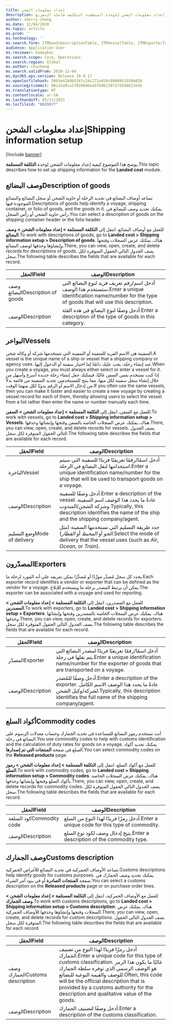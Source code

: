 ```yaml
---
title: إعداد معلومات الشحن
description: يوضح هذا الموضوع كيفية إعداد معلومات الشحن للوحدة المنطقية التكلفة شاملة التفريغ.
author: sherry-zheng
ms.date: 12/04/2020
ms.topic: article
ms.prod: ''
ms.technology: ''
ms.search.form: ITMGoodsDescriptionTable, ITMVesselTable, ITMExporterTable, ITMCommodityCodeTable, ITMCustomsDescription
audience: Application User
ms.reviewer: kamaybac
ms.search.scope: Core, Operations
ms.search.region: Global
ms.author: chuzheng
ms.search.validFrom: 2020-12-04
ms.dyn365.ops.version: Release 10.0.17
ms.openlocfilehash: 5093e42b0b5247c24c271ad50c80889516586d58
ms.sourcegitcommit: 08ce2a9ca1f02064beabfb9b228717d39882164b
ms.translationtype: HT
ms.contentlocale: ar-SA
ms.lasthandoff: 05/11/2021
ms.locfileid: "6020877"
---
```

# <a name="shipping-information-setup"></a><span data-ttu-id="f4db1-103">إعداد معلومات الشحن</span><span class="sxs-lookup"><span data-stu-id="f4db1-103">Shipping information setup</span></span>

[!include [banner](../../includes/banner.md)]

<span data-ttu-id="f4db1-104">يوضح هذا الموضوع كيفية إعداد معلومات الشحن لوحدة **التكلفة المستلمة**.</span><span class="sxs-lookup"><span data-stu-id="f4db1-104">This topic describes how to set up shipping information for the **Landed cost** module.</span></span>

## <a name="description-of-goods"></a><a name="description-of-goods"></a><span data-ttu-id="f4db1-105">وصف البضائع</span><span class="sxs-lookup"><span data-stu-id="f4db1-105">Description of goods</span></span>

<span data-ttu-id="f4db1-106">تساعد أوصاف البضائع في تحديد الرحلة أو حاوية الشحن أو سجل البضائع والبضائع الموجودة فيها.</span><span class="sxs-lookup"><span data-stu-id="f4db1-106">Descriptions of goods help identify a voyage, shipping container, or folio of goods, and the goods in it.</span></span> <span data-ttu-id="f4db1-107">يمكنك تحديد وصف للبضائع في رأس حاوية الشحن أو رأس السجل.</span><span class="sxs-lookup"><span data-stu-id="f4db1-107">You can select a description of goods on the shipping container header or the folio header.</span></span>

<span data-ttu-id="f4db1-108">للعمل مع أوصاف البضائع، انتقل إلى **التكلفة المستلمة \> إعداد معلومات الشحن \> وصف البضائع**.</span><span class="sxs-lookup"><span data-stu-id="f4db1-108">To work with descriptions of goods, go to **Landed cost \> Shipping information setup \> Description of goods**.</span></span> <span data-ttu-id="f4db1-109">هناك، يمكنك عرض السجلات وفتحها وإنشاؤها وحذفها لوصف البضائع.</span><span class="sxs-lookup"><span data-stu-id="f4db1-109">There, you can view, open, create, and delete records for descriptions of goods.</span></span> <span data-ttu-id="f4db1-110">يصف الجدول التالي الحقول المتوفرة لكل سجل.</span><span class="sxs-lookup"><span data-stu-id="f4db1-110">The following table describes the fields that are available for each record.</span></span>

| <span data-ttu-id="f4db1-111">الحقل</span><span class="sxs-lookup"><span data-stu-id="f4db1-111">Field</span></span> | <span data-ttu-id="f4db1-112">الوصف</span><span class="sxs-lookup"><span data-stu-id="f4db1-112">Description</span></span> |
|---|---|
| <span data-ttu-id="f4db1-113">وصف البضائع</span><span class="sxs-lookup"><span data-stu-id="f4db1-113">Description of goods</span></span> | <span data-ttu-id="f4db1-114">أدخل اسم/رقم تعريف فريد لنوع البضائع التي ستستخدم هذا الوصف.</span><span class="sxs-lookup"><span data-stu-id="f4db1-114">Enter a unique identification name/number for the type of goods that will use this description.</span></span> |
| <span data-ttu-id="f4db1-115">الوصف</span><span class="sxs-lookup"><span data-stu-id="f4db1-115">Description</span></span> | <span data-ttu-id="f4db1-116">أدخل وصفًا لنوع البضائع في هذه الفئة.</span><span class="sxs-lookup"><span data-stu-id="f4db1-116">Enter a description of the type of goods in this category.</span></span> |

## <a name="vessels"></a><a name="vessels"></a><span data-ttu-id="f4db1-117">البواخر</span><span class="sxs-lookup"><span data-stu-id="f4db1-117">Vessels</span></span>

<span data-ttu-id="f4db1-118">السفينة هي الاسم الفريد للسفينة أو السفينة التي تستخدمها شركة أو وكالة شحن.</span><span class="sxs-lookup"><span data-stu-id="f4db1-118">A vessel is the unique name of a ship or vessel that a shipping company or agency uses.</span></span> <span data-ttu-id="f4db1-119">عند إنشاء رحلة، يجب عليك دائمًا إما اختيار سفينة أو الدخول إليها.</span><span class="sxs-lookup"><span data-stu-id="f4db1-119">When you create a voyage, you must always either select or enter a vessel for it.</span></span> <span data-ttu-id="f4db1-120">إذا كنت تستخدم نفس السفن غالبًا، فيمكنك جعل إنشاء رحلة جديدة أسرع وأسهل من خلال إنشاء سجل سفينة لكل منها، مما يتيح للمستخدمين تحديد السفينة من قائمة بدلاً من إدخال الاسم أو الرقم يدويًا لكل منهما الوقت.</span><span class="sxs-lookup"><span data-stu-id="f4db1-120">If you often use the same vessels, then you can make it faster and easier to create a new voyage by creating a vessel record for each of them, thereby allowing users to select the vessel from a list rather then enter the name or number manually each time.</span></span>

<span data-ttu-id="f4db1-121">للعمل مع السفن، انتقل إلى **التكلفة المستلمة \> إعداد معلومات الشحن \> السفن**.</span><span class="sxs-lookup"><span data-stu-id="f4db1-121">To work with vessels, go to **Landed cost \> Shipping information setup \> Vessels**.</span></span> <span data-ttu-id="f4db1-122">هناك، يمكنك عرض السجلات الخاصة بالسفن وفتحها وإنشائها وحذفها.</span><span class="sxs-lookup"><span data-stu-id="f4db1-122">There, you can view, open, create, and delete records for vessels.</span></span> <span data-ttu-id="f4db1-123">يصف الجدول التالي الحقول المتوفرة لكل سجل.</span><span class="sxs-lookup"><span data-stu-id="f4db1-123">The following table describes the fields that are available for each record.</span></span>

| <span data-ttu-id="f4db1-124">الحقل</span><span class="sxs-lookup"><span data-stu-id="f4db1-124">Field</span></span> | <span data-ttu-id="f4db1-125">الوصف</span><span class="sxs-lookup"><span data-stu-id="f4db1-125">Description</span></span> |
|---|---|
| <span data-ttu-id="f4db1-126">الباخرة</span><span class="sxs-lookup"><span data-stu-id="f4db1-126">Vessel</span></span> | <span data-ttu-id="f4db1-127">أدخل اسمًا/رقمًا تعريفيًا فريدًا للسفينة التي سيتم استخدامها لنقل البضائع في الرحلة.</span><span class="sxs-lookup"><span data-stu-id="f4db1-127">Enter a unique identification name/number for the ship that will be used to transport goods on a voyage.</span></span> |
| <span data-ttu-id="f4db1-128">الوصف</span><span class="sxs-lookup"><span data-stu-id="f4db1-128">Description</span></span> | <span data-ttu-id="f4db1-129">أدخل وصفًا للسفينة.</span><span class="sxs-lookup"><span data-stu-id="f4db1-129">Enter a description of the vessel.</span></span> <span data-ttu-id="f4db1-130">عادةً ما يحدد هذا الوصف اسم السفينة وشركة الشحن/المندوب.</span><span class="sxs-lookup"><span data-stu-id="f4db1-130">Typically, this description identifies the name of the ship and the shipping company/agent.</span></span> |
| <span data-ttu-id="f4db1-131">وضع التسليم</span><span class="sxs-lookup"><span data-stu-id="f4db1-131">Mode of delivery</span></span> | <span data-ttu-id="f4db1-132">حدد طريقة التسليم التي تستخدمها السفينة (مثل _الجو_ أو _المحيط_ أو _القطار_).</span><span class="sxs-lookup"><span data-stu-id="f4db1-132">Select the mode of delivery that the vessel uses (such as _Air_, _Ocean_, or _Train_).</span></span> |

## <a name="exporters"></a><span data-ttu-id="f4db1-133">المصدّر‬ون</span><span class="sxs-lookup"><span data-stu-id="f4db1-133">Exporters</span></span>

<span data-ttu-id="f4db1-134">يحدد كل سجل مُصدِّر مورِّدًا أو مُصدِّرًا يمكن تعريفه على أنه المورد لرحلة ما.</span><span class="sxs-lookup"><span data-stu-id="f4db1-134">Each exporter record identifies a vendor or exporter that can be defined as the vendor for a voyage.</span></span> <span data-ttu-id="f4db1-135">يمكن أن يرتبط المصدر برحلة ما ويستخدم للإبلاغ.</span><span class="sxs-lookup"><span data-stu-id="f4db1-135">The exporter can be associated with a voyage and used for reporting.</span></span>

<span data-ttu-id="f4db1-136">للعمل مع المصدرين، انتقل إلى **التكلفة المستلمة \> إعداد معلومات الشحن \> المصدرين**.</span><span class="sxs-lookup"><span data-stu-id="f4db1-136">To work with exporters, go to **Landed cost \> Shipping information setup \> Exporters**.</span></span> <span data-ttu-id="f4db1-137">هناك، يمكنك عرض السجلات الخاصة بالمصدرين وفتحها وإنشائها وحذفها.</span><span class="sxs-lookup"><span data-stu-id="f4db1-137">There, you can view, open, create, and delete records for exporters.</span></span> <span data-ttu-id="f4db1-138">يصف الجدول التالي الحقول المتوفرة لكل سجل.</span><span class="sxs-lookup"><span data-stu-id="f4db1-138">The following table describes the fields that are available for each record.</span></span>

| <span data-ttu-id="f4db1-139">الحقل</span><span class="sxs-lookup"><span data-stu-id="f4db1-139">Field</span></span> | <span data-ttu-id="f4db1-140">الوصف</span><span class="sxs-lookup"><span data-stu-id="f4db1-140">Description</span></span> |
|---|---|
| <span data-ttu-id="f4db1-141">المصدّر‬</span><span class="sxs-lookup"><span data-stu-id="f4db1-141">Exporter</span></span> | <span data-ttu-id="f4db1-142">أدخل اسمًا/رقمًا تعريفيًا فريدًا لمصدر البضائع التي يتم نقلها في رحلة.</span><span class="sxs-lookup"><span data-stu-id="f4db1-142">Enter a unique identification name/number for the exporter of goods that are transported on a voyage.</span></span> |
| <span data-ttu-id="f4db1-143">الوصف</span><span class="sxs-lookup"><span data-stu-id="f4db1-143">Description</span></span> | <span data-ttu-id="f4db1-144">أدخل وصفًا للمُصدر.</span><span class="sxs-lookup"><span data-stu-id="f4db1-144">Enter a description of the exporter.</span></span> <span data-ttu-id="f4db1-145">عادةً ما يحدد هذا الوصف الاسم الكامل لشركة/وكيل الشحن.</span><span class="sxs-lookup"><span data-stu-id="f4db1-145">Typically, this description identifies the full name of the shipping company/agent.</span></span> |

## <a name="commodity-codes"></a><span data-ttu-id="f4db1-146">أكواد السلع</span><span class="sxs-lookup"><span data-stu-id="f4db1-146">Commodity codes</span></span>

<span data-ttu-id="f4db1-147">أنت تستخدم رموز البضائع للمساعدة في تحديد الجمارك وحساب معدلات الرسوم على البضائع في رحلة.</span><span class="sxs-lookup"><span data-stu-id="f4db1-147">You use commodity codes to help with customs identification and the calculation of duty rates for goods on a voyage.</span></span> <span data-ttu-id="f4db1-148">يمكنك تحديد أكواد السلع في صفحة **المنتجات التي تم إصدارها**.</span><span class="sxs-lookup"><span data-stu-id="f4db1-148">You can select commodity codes on the **Released products** page.</span></span>

<span data-ttu-id="f4db1-149">للعمل مع أكواد السلع، انتقل إلى **التكلفة المستلمة \> إعداد معلومات الشحن \> رموز السلع**.</span><span class="sxs-lookup"><span data-stu-id="f4db1-149">To work with commodity codes, go to **Landed cost \> Shipping information setup \> Commodity codes**.</span></span> <span data-ttu-id="f4db1-150">هناك، يمكنك عرض السجلات الخاصة بأكواد السلع وفتحها وإنشائها وحذفها.</span><span class="sxs-lookup"><span data-stu-id="f4db1-150">There, you can view, open, create, and delete records for commodity codes.</span></span> <span data-ttu-id="f4db1-151">يصف الجدول التالي الحقول المتوفرة لكل سجل.</span><span class="sxs-lookup"><span data-stu-id="f4db1-151">The following table describes the fields that are available for each record.</span></span>

| <span data-ttu-id="f4db1-152">الحقل</span><span class="sxs-lookup"><span data-stu-id="f4db1-152">Field</span></span> | <span data-ttu-id="f4db1-153">الوصف</span><span class="sxs-lookup"><span data-stu-id="f4db1-153">Description</span></span> |
|---|---|
| <span data-ttu-id="f4db1-154">كود السلعة</span><span class="sxs-lookup"><span data-stu-id="f4db1-154">Commodity code</span></span> | <span data-ttu-id="f4db1-155">أدخل رمزًا فريدًا لهذا النوع من السلع.</span><span class="sxs-lookup"><span data-stu-id="f4db1-155">Enter a unique code for this type of commodity.</span></span> |
| <span data-ttu-id="f4db1-156">الوصف</span><span class="sxs-lookup"><span data-stu-id="f4db1-156">Description</span></span> | <span data-ttu-id="f4db1-157">يتيح إدخال وصف لكود نوع السلع.</span><span class="sxs-lookup"><span data-stu-id="f4db1-157">Enter a description of the commodity type.</span></span> |

## <a name="customs-description"></a><span data-ttu-id="f4db1-158">وصف الجمارك</span><span class="sxs-lookup"><span data-stu-id="f4db1-158">Customs description</span></span>

<span data-ttu-id="f4db1-159">تساعد الأوصاف الجمركية في تحديد البضائع للأغراض الجمركية.</span><span class="sxs-lookup"><span data-stu-id="f4db1-159">Customs descriptions help identify goods for customs purposes.</span></span> <span data-ttu-id="f4db1-160">يمكنك تحديد وصف الجمارك في صفحة **المنتجات الصادرة** أو في بنود أمر الشراء.</span><span class="sxs-lookup"><span data-stu-id="f4db1-160">You can select a customs description on the **Released products** page or on purchase order lines.</span></span>

<span data-ttu-id="f4db1-161">للعمل مع الأوصاف الجمركية، انتقل إلى **التكلفة المستلمة \> إعداد معلومات الشحن \> وصف الجمارك**.</span><span class="sxs-lookup"><span data-stu-id="f4db1-161">To work with customs descriptions, go to **Landed cost \> Shipping information setup \> Customs description**.</span></span> <span data-ttu-id="f4db1-162">هناك، يمكنك عرض السجلات وفتحها وإنشاؤها وحذفها للأوصاف الجمركية.</span><span class="sxs-lookup"><span data-stu-id="f4db1-162">There, you can view, open, create, and delete records for custom descriptions.</span></span> <span data-ttu-id="f4db1-163">يصف الجدول التالي الحقول المتوفرة لكل سجل.</span><span class="sxs-lookup"><span data-stu-id="f4db1-163">The following table describes the fields that are available for each record.</span></span>

| <span data-ttu-id="f4db1-164">الحقل</span><span class="sxs-lookup"><span data-stu-id="f4db1-164">Field</span></span> | <span data-ttu-id="f4db1-165">الوصف</span><span class="sxs-lookup"><span data-stu-id="f4db1-165">Description</span></span> |
|---|---|
| <span data-ttu-id="f4db1-166">وصف الجمارك</span><span class="sxs-lookup"><span data-stu-id="f4db1-166">Customs description</span></span> | <span data-ttu-id="f4db1-167">أدخل رمزًا فريدًا لهذا النوع من تصنيف الجمارك.</span><span class="sxs-lookup"><span data-stu-id="f4db1-167">Enter a unique code for this type of customs classification.</span></span> <span data-ttu-id="f4db1-168">غالبًا ما يكون هذا الرمز هو الوصف الرسمي الذي توفره سلطة الجمارك للوصف والقيمة النوعية للبضائع.</span><span class="sxs-lookup"><span data-stu-id="f4db1-168">Often, this code will be the official description that is provided by a customs authority for the description and qualitative value of the goods.</span></span> |
| <span data-ttu-id="f4db1-169">الوصف</span><span class="sxs-lookup"><span data-stu-id="f4db1-169">Description</span></span> | <span data-ttu-id="f4db1-170">أدخل وصفًا لتصنيف الجمارك.</span><span class="sxs-lookup"><span data-stu-id="f4db1-170">Enter a description of the customs classification.</span></span> |
